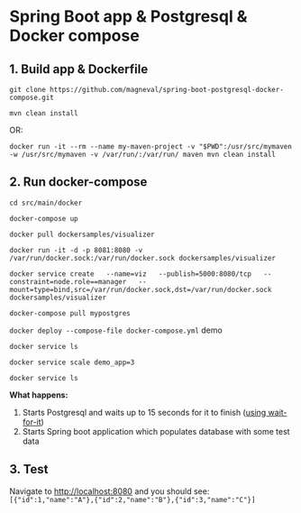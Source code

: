 # Spring Boot app & Postgresql & Docker compose

## 1. Build app & Dockerfile

`git clone https://github.com/magneval/spring-boot-postgresql-docker-compose.git`

`mvn clean install`

OR:

`docker run -it --rm --name my-maven-project -v "$PWD":/usr/src/mymaven -w /usr/src/mymaven -v /var/run/:/var/run/ maven mvn clean install`

## 2. Run docker-compose

`cd src/main/docker`

`docker-compose up`

`docker pull dockersamples/visualizer`

`docker run -it -d -p 8081:8080 -v /var/run/docker.sock:/var/run/docker.sock dockersamples/visualizer`

`docker service create   --name=viz   --publish=5000:8080/tcp   --constraint=node.role==manager   --mount=type=bind,src=/var/run/docker.sock,dst=/var/run/docker.sock   dockersamples/visualizer`


`docker-compose pull mypostgres`

`docker deploy --compose-file docker-compose.yml` demo

`docker service ls`

`docker service scale demo_app=3`

`docker service ls`

**What happens:**

1. Starts Postgresql and waits up to 15 seconds for it to finish ([using wait-for-it](https://github.com/vishnubob/wait-for-it))
2. Starts Spring boot application which populates database with some test data

## 3. Test

Navigate to <http://localhost:8080> and you should see: `[{"id":1,"name":"A"},{"id":2,"name":"B"},{"id":3,"name":"C"}]`
